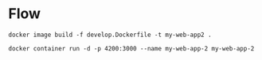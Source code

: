 # Flow

`docker image build -f develop.Dockerfile -t my-web-app2 .`

`docker container run -d -p 4200:3000 --name my-web-app-2 my-web-app-2`
